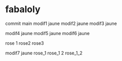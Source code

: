 # fabaloly
commit main
modif1 jaune
modif2 jaune
modif3 jaune

modif4 jaune
modif5 jaune
modif6 jaune

rose 1
rose2
rose3

modif7 jaune
rose_1
rose_1 2
rose_1_2